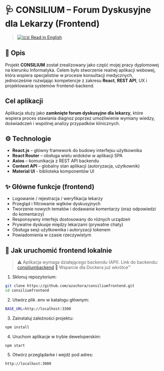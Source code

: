 # 🩺 CONSILIUM – Forum Dyskusyjne dla Lekarzy (Frontend)

> [![🇬🇧](https://flagcdn.com/w20/gb.png) Read in English](README.md)

## 📌 Opis

Projekt **CONSILIUM** został zrealizowany jako część mojej pracy dyplomowej na kierunku Informatyka. Celem było stworzenie realnej aplikacji webowej, która wspiera specjalistów w procesie konsultacji medycznych, jednocześnie rozwijając kompetencje z zakresu **React**, **REST API**, UX i projektowania systemów frontend-backend.

## Cel aplikacji

Aplikacja służy jako **zamknięte forum dyskusyjne dla lekarzy**, które wspiera proces stawiania diagnoz poprzez umożliwienie wymiany wiedzy, doświadczeń i wspólnej analizy przypadków klinicznych.

## ⚙️ Technologie

- **React.js** – główny framework do budowy interfejsu użytkownika  
- **React Router** – obsługa wielu widoków w aplikacji SPA  
- **Axios** – komunikacja z REST API backendu   
- **Context API** – globalny stan aplikacji (autoryzacja, użytkownik)
- **Material UI** - biblioteka komponentów UI  

## ✨ Główne funkcje (frontend)

- Logowanie / rejestracja / weryfikacja lekarzy
- Przegląd i filtrowanie wątków dyskusyjnych
- Tworzenie nowych tematów i dodawanie komentarzy (oraz odpowiedzi do komentarzy)
- Responsywny interfejs dostosowany do różnych urządzeń
- Prywatne dyskusje między lekarzami (prywatne chaty)
- Obsługa sesji użytkownika i autoryzacji tokenem
- Powiadomienia w czasie rzeczywistym

## 🚀 Jak uruchomić frontend lokalnie

> ⚠️
> Aplikacja wymaga działającego backendu (API). Link do backendu: [consiliumbackend](https://github.com/azuchora/consiliumbackend)
> 🐳 Wsparcie dla Dockera już wkrótce™

1. Sklonuj repozytorium:

```bash
git clone https://github.com/azuchora/consiliumfrontend.git
cd consiliumfrontend
```

2. Utwórz plik .env w katalogu głównym:

```bash
BASE_URL=http://localhost:3300
```

3. Zainstaluj zależności projektu:

```bash
npm install
```

4. Uruchom aplikacje w trybie deweloperskim:

```bash
npm start
```

5. Otwórz przeglądarke i wejdź pod adres:

```bash
http://localhost:3000
```


